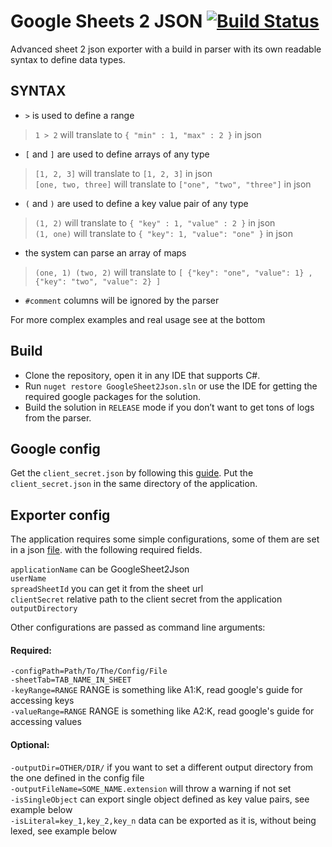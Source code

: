 # Google Sheets 2 JSON [![Build Status](https://travis-ci.org/adizhavo/GoogleSheet2Json.svg?branch=master)](https://travis-ci.org/adizhavo/GoogleSheet2Json)

Advanced sheet 2 json exporter with a build in parser with its own readable syntax to define data types.
 
## SYNTAX
 
* ```>``` is used to define a range 
>```1 > 2``` will translate to ```{ "min" : 1, "max" : 2 }``` in json

* ```[``` and ```]``` are used to define arrays of any type
>```[1, 2, 3]``` will translate to ```[1, 2, 3]``` in json <br>
>```[one, two, three]``` will translate to ```["one", "two", "three"]``` in json
 
* ```(``` and ```)``` are used to define a key value pair of any type
>```(1, 2)``` will translate to ```{ "key" : 1, "value" : 2 }``` in json <br>
>```(1, one)``` will translate to ```{ "key": 1, "value": "one" }``` in json
 
* the system can parse an array of maps
>```(one, 1) (two, 2)``` will translate to ```[ {"key": "one", "value": 1} , {"key": "two", "value": 2} ]```
 
* ```#comment``` columns will be ignored by the parser
 
For more complex examples and real usage see at the bottom
 
## Build 

* Clone the repository, open it in any IDE that supports C#.
* Run ```nuget restore GoogleSheet2Json.sln``` or use the IDE for getting the required google packages for the solution.
* Build the solution in ```RELEASE``` mode if you don’t want to get tons of logs from the parser.

## Google config

Get the ```client_secret.json``` by following this [guide](https://developers.google.com/sheets/api/quickstart/dotnet).
Put the ```client_secret.json``` in the same directory of the application.
 
## Exporter config
 
The application requires some simple configurations, some of them are set in a json [file](https://github.com/adizhavo/GoogleSheet2Json/blob/master/appConfig.json). with the following required fields.
 
 ```applicationName``` can be GoogleSheet2Json <br>
 ```userName``` <br>
 ```spreadSheetId``` you can get it from the sheet url <br>
 ```clientSecret``` relative path to the client secret from the application <br>
 ```outputDirectory``` <br>
 
 Other configurations are passed as command line arguments: 
 #### Required:
 ```-configPath=Path/To/The/Config/File``` <br>
 ```-sheetTab=TAB_NAME_IN_SHEET``` <br>
 ```-keyRange=RANGE``` RANGE is something like A1:K, read google's guide for accessing keys <br>
 ```-valueRange=RANGE``` RANGE is something like A2:K, read google's guide for accessing values <br>
 
 #### Optional:
 ```-outputDir=OTHER/DIR/``` if you want to set a different output directory from the one defined in the config file <br>
 ```-outputFileName=SOME_NAME.extension``` will throw a warning if not set <br>
 ```-isSingleObject``` can export single object defined as key value pairs, see example below <br>
 ```-isLiteral=key_1,key_2,key_n``` data can be exported as it is, without being lexed, see example below <br>

